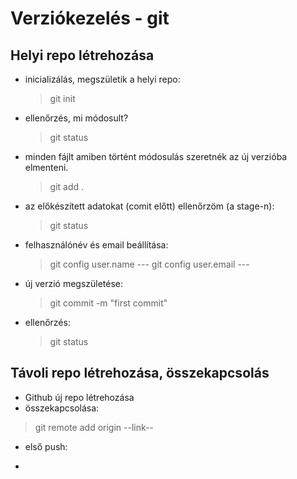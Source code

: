 # Verziókezelés - git
## Helyi repo létrehozása

- inicializálás, megszületik a helyi repo:
    > git init

- ellenőrzés, mi módosult?
    > git status

- minden fájlt amiben történt módosulás szeretnék az új verzióba elmenteni.
    > git add .

- az előkészített adatokat (comit előtt) ellenőrzöm (a stage-n):
    > git status

- felhasználónév és email beállítása:
    > git config user.name ---
    > git config user.email ---

- új verzió megszületése:
    > git commit -m "first commit"

- ellenőrzés:
    > git status

## Távoli repo létrehozása, összekapcsolás
- Github új repo létrehozása
- összekapcsolása:
 > git remote add origin --link--

- első push:
    >
    
- 